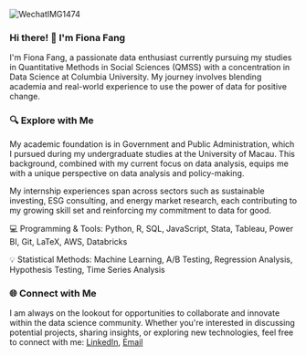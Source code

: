 ![WechatIMG1474](https://github.com/JiayingFang01/JiayingFang01/assets/145713381/625b168d-5a60-43ca-8843-d3c3998f07f9)

### Hi there! 👋 I'm Fiona Fang
I'm Fiona Fang, a passionate data enthusiast currently pursuing my studies in Quantitative Methods in Social Sciences (QMSS) with a concentration in Data Science at Columbia University. My journey involves blending academia and real-world experience to use the power of data for positive change.

### 🔍 Explore with Me
My academic foundation is in Government and Public Administration, which I pursued during my undergraduate studies at the University of Macau. This background, combined with my current focus on data analysis, equips me with a unique perspective on data analysis and policy-making. 

My internship experiences span across sectors such as sustainable investing, ESG consulting, and energy market research, each contributing to my growing skill set and reinforcing my commitment to data for good.

💻 Programming & Tools: Python, R, SQL, JavaScript, Stata, Tableau, Power BI, Git, LaTeX, AWS, Databricks

💡 Statistical Methods: Machine Learning, A/B Testing, Regression Analysis, Hypothesis Testing, Time Series Analysis

### 🌐 Connect with Me
I am always on the lookout for opportunities to collaborate and innovate within the data science community. Whether you're interested in discussing potential projects, sharing insights, or exploring new technologies, feel free to connect with me:
[LinkedIn](https://www.linkedin.com/in/jiaying-fang/), [Email](jf3583@columbia.edu)

